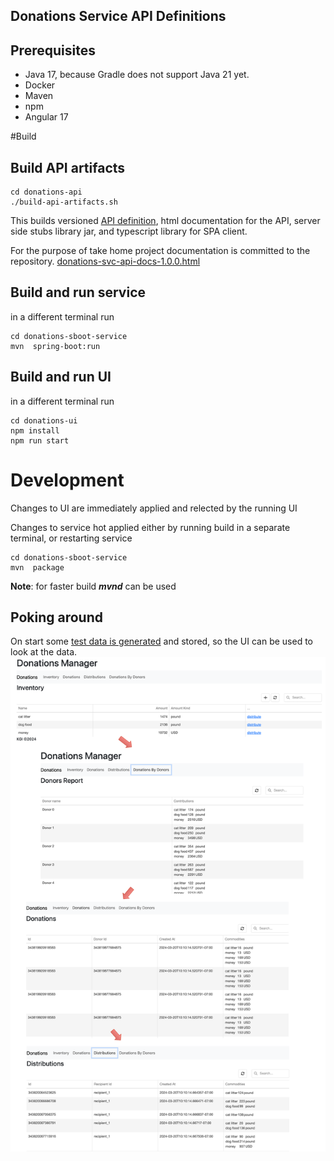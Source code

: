 Donations Service API Definitions
---

Prerequisites
---
- Java 17, because Gradle does not support Java 21 yet.
- Docker
- Maven
- npm
- Angular 17

#Build
## Build API artifacts

```shell
cd donations-api
./build-api-artifacts.sh
```
This builds versioned [API definition](donations-api/definitions/donations-svc.v1.openapi.yaml), html documentation for the API,
server side stubs library jar, and typescript library for SPA client.

For the purpose of take home project documentation is committed to the repository.
[donations-svc-api-docs-1.0.0.html](https://htmlpreview.github.io/?https://github.com/kgignatyev/digital-seattle/blob/main/donations-api/out/donations-svc-api-docs-1.0.0.html)

## Build and run service

in a different terminal run
```shell
cd donations-sboot-service
mvn  spring-boot:run
```

## Build and run UI

in a different terminal run
```shell
cd donations-ui
npm install
npm run start
```

# Development

Changes to UI are immediately applied and relected by the running UI

Changes to service hot applied either by running build in a separate terminal, or restarting service
```shell
cd donations-sboot-service
mvn  package
```
**Note**: for faster build ***mvnd*** can be used



## Poking around

On start some [test data is generated](main/donations-sboot-service/src/main/kotlin/com/kgignatyev/donations/service/services/TestDataSvc.kt) and stored, so the UI 
can be used to look at the data. 
![UI](https://github.com/kgignatyev/digital-seattle/blob/main/donations-ui/docs/ui.png)




